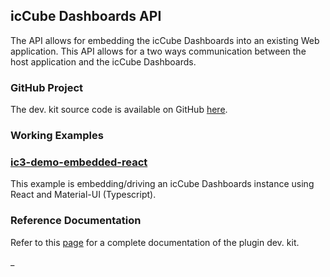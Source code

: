 ## icCube Dashboards API

The API allows for embedding the icCube Dashboards into an existing Web application. This API allows for a two ways
communication between the host application and the icCube Dashboards.

### GitHub Project

The dev. kit source code is available on GitHub [here](https://github.com/ic3-software/ic3-reporting-api).

### Working Examples

### [ic3-demo-embedded-react](https://github.com/ic3-software/ic3-demo-embedded-react)

This example is embedding/driving an icCube Dashboards instance using React and Material-UI (Typescript).

### Reference Documentation

Refer to this [page](./Reference.md) for a complete documentation of the plugin dev. kit.

_